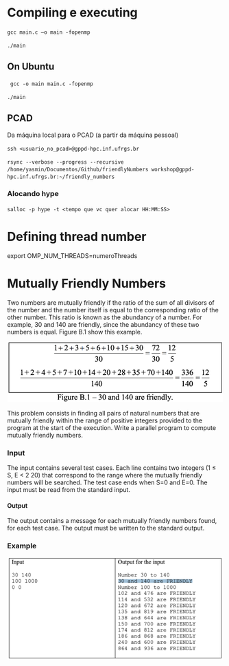 
# Compiling e executing
`gcc main.c –o main -fopenmp `

`./main`

## On Ubuntu
` gcc -o main main.c -fopenmp`

`./main`

## PCAD

Da máquina local para o PCAD (a partir da máquina pessoal)

`ssh <usuario_no_pcad>@gppd-hpc.inf.ufrgs.br`

`rsync --verbose --progress --recursive /home/yasmin/Documentos/Github/friendlyNumbers workshop@gppd-hpc.inf.ufrgs.br:~/friendly_numbers`

### Alocando hype

`salloc -p hype -t <tempo que vc quer alocar HH:MM:SS>`



# Defining thread number
export OMP_NUM_THREADS=numeroThreads

# Mutually Friendly Numbers
Two numbers are mutually friendly if the ratio of the sum of all divisors of the number
and the number itself is equal to the corresponding ratio of the other number. This ratio is known as the abundancy of a number. For example, 30 and 140 are friendly, since the abundancy of these two numbers is equal. Figure B.1 show this example.

![alt text](images/image.png)

This problem consists in finding all pairs of natural numbers that are mutually friendly
within the range of positive integers provided to the program at the start of the
execution.
Write a parallel program to compute mutually friendly numbers.

### Input
The input contains several test cases. Each line contains two integers (1 ≤ S, E < 2
20)
that correspond to the range where the mutually friendly numbers will be searched. The
test case ends when S=0 and E=0.
The input must be read from the standard input.

#### Output
The output contains a message for each mutually friendly numbers found, for each test
case.
The output must be written to the standard output.

### Example

![alt text](images/image-1.png)